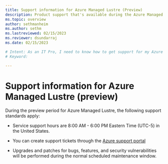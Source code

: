 ```yaml
---
title: Support information for Azure Managed Lustre (Preview)
description: Product support that's available during the Azure Managed Lustre Preview period.
ms.topic: overview
author: sethmanheim
ms.author: sethm 
ms.lastreviewed: 02/15/2023
ms.reviewer: dsundarraj
ms.date: 02/15/2023

# Intent: As an IT Pro, I need to know how to get support for my Azure Managed Lustre file system during the public preview. 
# Keyword: 

---
```

# Support information for Azure Managed Lustre (preview)

During the preview period for Azure Managed Lustre, the following support standards apply:

* Service support hours are 8:00 AM - 6:00 PM Eastern Time (UTC-5) in the United States.

* You can create support tickets through the [Azure support portal](https://azure.microsoft.com/support/create-ticket/)

* Upgrades and patches for bugs, features, and security vulnerabilities will be performed during the normal scheduled maintenance window.
